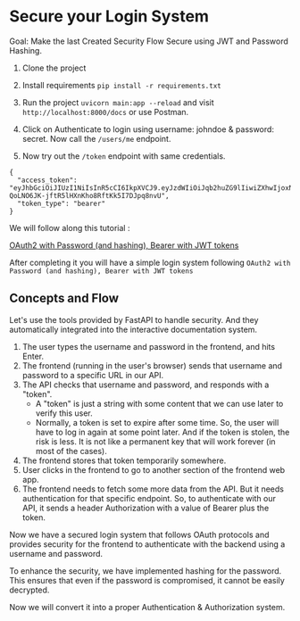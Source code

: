 # Secure your Login System

Goal: Make the last Created Security Flow Secure using JWT and Password Hashing.

1. Clone the project
2. Install requirements `pip install -r requirements.txt`
3. Run the project `uvicorn main:app --reload` and visit `http://localhost:8000/docs` or use Postman.
4. Click on Authenticate to login using username: johndoe & password: secret. Now call the `/users/me` endpoint.

5. Now try out the `/token` endpoint with same credentials.

```
{
  "access_token": "eyJhbGciOiJIUzI1NiIsInR5cCI6IkpXVCJ9.eyJzdWIiOiJqb2huZG9lIiwiZXhwIjoxNzA1Mzg1MTM1fQ.Nt1M-QoLNO6JK-jftR5lHXnKho8RftKk5I7DJpq8nvU",
  "token_type": "bearer"
}
```

We will follow along this tutorial :

[OAuth2 with Password (and hashing), Bearer with JWT tokens](https://fastapi.tiangolo.com/tutorial/security/oauth2-jwt/)

After completing it you will have a simple login system following `OAuth2 with Password (and hashing), Bearer with JWT tokens`

## Concepts and Flow

Let's use the tools provided by FastAPI to handle security. And they automatically integrated into the interactive documentation system.

1. The user types the username and password in the frontend, and hits Enter.
2. The frontend (running in the user's browser) sends that username and password to a specific URL in our API.
3. The API checks that username and password, and responds with a "token".
   - A "token" is just a string with some content that we can use later to verify this user.
   - Normally, a token is set to expire after some time.
     So, the user will have to log in again at some point later.
     And if the token is stolen, the risk is less. It is not like a permanent key that will work forever (in most of the cases).
4. The frontend stores that token temporarily somewhere.
5. User clicks in the frontend to go to another section of the frontend web app.
6. The frontend needs to fetch some more data from the API.
   But it needs authentication for that specific endpoint.
   So, to authenticate with our API, it sends a header Authorization with a value of Bearer plus the token.


Now we have a secured login system that follows OAuth protocols and provides security for the frontend to authenticate with the backend using a username and password.

To enhance the security, we have implemented hashing for the password. This ensures that even if the password is compromised, it cannot be easily decrypted.

Now we will convert it into a proper Authentication & Authorization system. 
